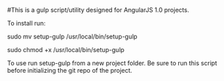 #This is a gulp script/utility designed for AngularJS 1.0 projects.

To install run:

sudo mv setup-gulp /usr/local/bin/setup-gulp

sudo chmod +x /usr/local/bin/setup-gulp

To use run setup-gulp from a new project folder. Be sure to run this script before initializing the git repo of the project.
